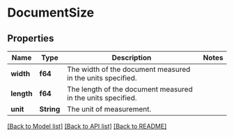 # DocumentSize

## Properties

Name | Type | Description | Notes
------------ | ------------- | ------------- | -------------
**width** | **f64** | The width of the document measured in the units specified. | 
**length** | **f64** | The length of the document measured in the units specified. | 
**unit** | **String** | The unit of measurement. | 

[[Back to Model list]](../README.md#documentation-for-models) [[Back to API list]](../README.md#documentation-for-api-endpoints) [[Back to README]](../README.md)


